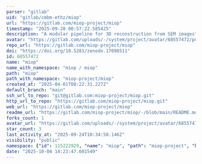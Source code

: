 ```yaml
---
parser: "gitlab"
uid: "gitlab/cmbm-ethz/miop"
url: "https://gitlab.com/miop-project/miop"
timestamp: "2025-09-28 00:57:22.585425"
description: "A modular pipeline for 3D reconstruction from SEM images"
avatar: "https://gitlab.com/uploads/-/system/project/avatar/68557472/po.png"
repo_url: "https://gitlab.com/miop-project/miop"
doi: "https://doi.org/10.5281/zenodo.17098511"
id: 68557472
name: "miop"
name_with_namespace: "miop / miop"
path: "miop"
path_with_namespace: "miop-project/miop"
created_at: "2025-04-01T08:22:31.227Z"
default_branch: "main"
ssh_url_to_repo: "git@gitlab.com:miop-project/miop.git"
http_url_to_repo: "https://gitlab.com/miop-project/miop.git"
web_url: "https://gitlab.com/miop-project/miop"
readme_url: "https://gitlab.com/miop-project/miop/-/blob/main/README.md"
forks_count: 1
avatar_url: "https://gitlab.com/uploads/-/system/project/avatar/68557472/po.png"
star_count: 3
last_activity_at: "2025-09-24T10:34:50.146Z"
visibility: "public"
namespace: {"id": 115222929, "name": "miop", "path": "miop-project", "kind": "group", "full_path": "miop-project", "parent_id": null, "avatar_url": null, "web_url": "https://gitlab.com/groups/miop-project"}
date: "2025-10-04 14:23:47.601549"
---
```

